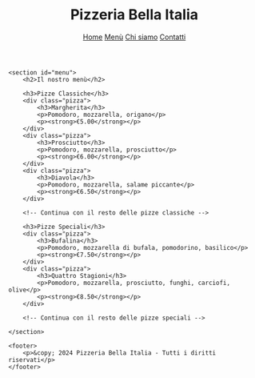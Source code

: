 <!DOCTYPE html>
<html lang="it">
<head>
    <meta charset="UTF-8">
    <meta name="viewport" content="width=device-width, initial-scale=1.0">
    <title>Pizzeria Bella Italia - Menù</title>
    <link rel="stylesheet" href="styles.css">
</head>
<body>
    <header>
        <h1>Pizzeria Bella Italia</h1>
        <nav>
            <a href="#home">Home</a>
            <a href="#menu">Menù</a>
            <a href="#about">Chi siamo</a>
            <a href="#contact">Contatti</a>
        </nav>
    </header>

    <section id="menu">
        <h2>Il nostro menù</h2>
        
        <h3>Pizze Classiche</h3>
        <div class="pizza">
            <h3>Margherita</h3>
            <p>Pomodoro, mozzarella, origano</p>
            <p><strong>€5.00</strong></p>
        </div>
        <div class="pizza">
            <h3>Prosciutto</h3>
            <p>Pomodoro, mozzarella, prosciutto</p>
            <p><strong>€6.00</strong></p>
        </div>
        <div class="pizza">
            <h3>Diavola</h3>
            <p>Pomodoro, mozzarella, salame piccante</p>
            <p><strong>€6.50</strong></p>
        </div>
        
        <!-- Continua con il resto delle pizze classiche -->
        
        <h3>Pizze Speciali</h3>
        <div class="pizza">
            <h3>Bufalina</h3>
            <p>Pomodoro, mozzarella di bufala, pomodorino, basilico</p>
            <p><strong>€7.50</strong></p>
        </div>
        <div class="pizza">
            <h3>Quattro Stagioni</h3>
            <p>Pomodoro, mozzarella, prosciutto, funghi, carciofi, olive</p>
            <p><strong>€8.50</strong></p>
        </div>

        <!-- Continua con il resto delle pizze speciali -->
        
    </section>

    <footer>
        <p>&copy; 2024 Pizzeria Bella Italia - Tutti i diritti riservati</p>
    </footer>
</body>
</html>
